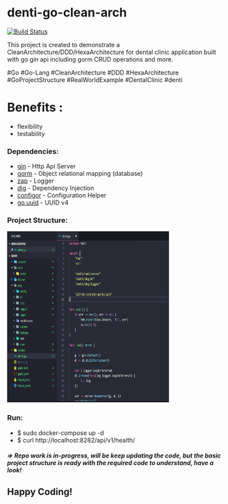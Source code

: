 
# denti-go-clean-arch

[![Build Status](https://travis-ci.org/joemccann/dillinger.svg?branch=master)](https://travis-ci.org/joemccann/dillinger)

This project is created to demonstrate a CleanArchitecture/DDD/HexaArchitecture for dental clinic application built with go gin api including gorm CRUD operations and more.

#Go #Go-Lang #CleanArchitecture #DDD #HexaArchitecture #GoProjectStructure #RealWorldExample #DentalClinic #denti 

# Benefits :
  - flexibility
  - testability

### Dependencies:

- [gin](https://github.com/gin-gonic/gin)                 		 - Http Api Server
- [gorm](https://github.com/jinzhu/gorm)			 	 - Object relational mapping (database)
- [zap](https://github.com/uber-go/zap) 				 - Logger
- [dig](https://github.com/uber-go/dig)					 - Dependency Injection
- [configor](https://github.com/jinzhu/configor) 	 		 - Configuration Helper
- [go.uuid](https://github.com/satori/go.uuid) 				 - UUID v4

###  Project Structure:

  <a target="_blank" href="https://github.com/AkbaraliShaikh/AspNetCore2Docker/blob/master/img/Go_Project_Structure.PNG" class="rich-diff-level-one"><img src="https://github.com/AkbaraliShaikh/AspNetCore2Docker/raw/master/img/Go_Project_Structure.PNG" alt="text" width=75%  height=400px></a>
  
###  Run:
  - $ sudo docker-compose up -d
  - $ curl http://localhost:8282/api/v1/health/

#####  => Repo work is in-progress, will be keep updating the code, but the basic project structure is ready with the required code to understand, have a look!

## Happy Coding!
